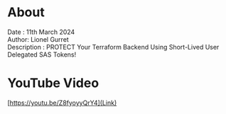 # About
Date : 11th March 2024  
Author: Lionel Gurret  
Description : PROTECT Your Terraform Backend Using Short-Lived User Delegated SAS Tokens!  
# YouTube Video
[https://youtu.be/Z8fyoyyQrY4](Link)